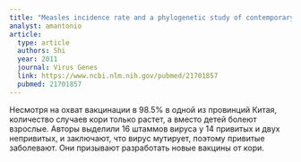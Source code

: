 ```yaml
---
title: "Measles incidence rate and a phylogenetic study of contemporary genotype H1 measles strains in China: is an improved measles vaccine needed?"
analyst: amantonio
article:
  type: article
  authors: Shi
  year: 2011
  journal: Virus Genes
  link: https://www.ncbi.nlm.nih.gov/pubmed/21701857
  pubmed: 21701857
---
```


Несмотря на охват вакцинации в 98.5% в одной из провинций Китая, количество случаев кори только растет, а вместо детей болеют взрослые.
Авторы выделили 16 штаммов вируса у 14 привитых и двух непривитых, и заключают, что вирус мутирует, поэтому привитые заболевают. Они призывают разработать новые вакцины от кори.
